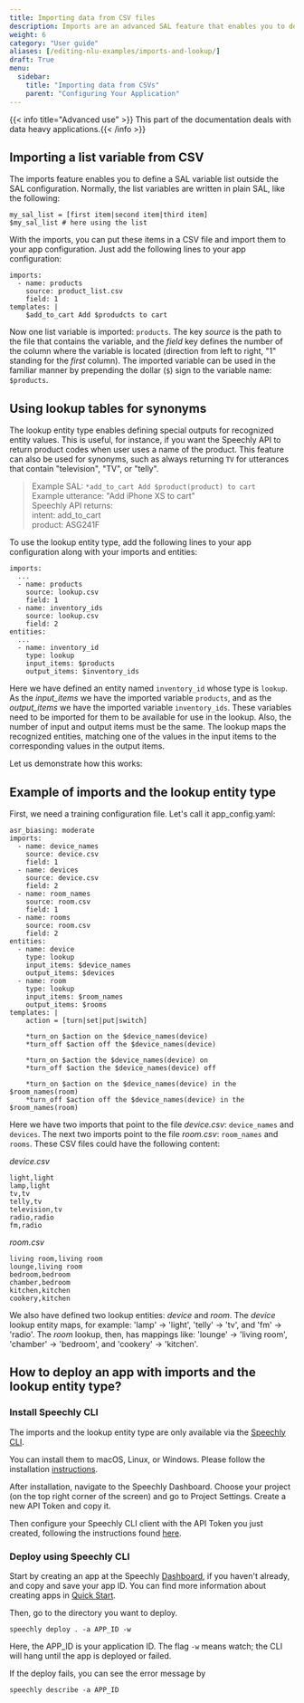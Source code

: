 ```yaml
---
title: Importing data from CSV files
description: Imports are an advanced SAL feature that enables you to define variables outside the SAL view, improving readability. The lookup entity type allows you to define a canonical output value for entities with synonyms.
weight: 6
category: "User guide"
aliases: [/editing-nlu-examples/imports-and-lookup/]
draft: True
menu:
  sidebar:
    title: "Importing data from CSVs"
    parent: "Configuring Your Application"
---
```


{{< info title="Advanced use" >}} This part of the documentation deals with data heavy applications.{{< /info >}}

## Importing a list variable from CSV

The imports feature enables you to define a SAL variable list outside the SAL configuration. Normally, the list variables are written in plain SAL, like the following:
```
my_sal_list = [first item|second item|third item]
$my_sal_list # here using the list
```
With the imports, you can put these items in a CSV file and import them to your app configuration. Just add the following lines to your app configuration:
```
imports: 
  - name: products
    source: product_list.csv
    field: 1
templates: |
    $add_to_cart Add $produdcts to cart 
```
Now one list variable is imported: `products`. The key *source* is the path to the file that contains the variable, and the *field* key defines the number of the column where the variable is located (direction from left to right, "1" standing for the *first* column). The imported variable can be used in the familiar manner by prepending the dollar (`$`) sign to the variable name: `$products`.

## Using lookup tables for synonyms

The lookup entity type enables defining special outputs for recognized entity values. This is useful, for instance, if you want the Speechly API to return product codes when user uses a name of the product. This feature can also be used for synonyms, such as always returning `TV` for utterances that contain "television", "TV", or "telly".

>   Example SAL: `*add_to_cart Add $product(product) to cart`  
>   Example utterance: "Add iPhone XS to cart"   
>   Speechly API returns:   
>   intent: add_to_cart   
>   product: ASG241F

To use the lookup entity type, add the following lines to your app configuration along with your imports and entities:
```
imports:
  ...
  - name: products
    source: lookup.csv
    field: 1
  - name: inventory_ids
    source: lookup.csv
    field: 2
entities:
  ...
  - name: inventory_id
    type: lookup
    input_items: $products
    output_items: $inventory_ids
```
Here we have defined an entity named `inventory_id` whose type is `lookup`. As the *input_items* we have the imported variable `products`, and as the *output_items* we have the imported variable `inventory_ids`. These variables need to be imported for them to be available for use in the lookup. Also, the number of input and output items must be the same.
The lookup maps the recognized entities, matching one of the values in the input items to the corresponding values in the output items.

Let us demonstrate how this works:

## Example of imports and the lookup entity type

First, we need a training configuration file. Let's call it app_config.yaml:

```
asr_biasing: moderate
imports: 
  - name: device_names
    source: device.csv
    field: 1
  - name: devices
    source: device.csv
    field: 2
  - name: room_names
    source: room.csv
    field: 1
  - name: rooms
    source: room.csv
    field: 2
entities:
  - name: device
    type: lookup
    input_items: $device_names
    output_items: $devices
  - name: room
    type: lookup
    input_items: $room_names
    output_items: $rooms
templates: |
    action = [turn|set|put|switch]

    *turn_on $action on the $device_names(device) 
    *turn_off $action off the $device_names(device)

    *turn_on $action the $device_names(device) on
    *turn_off $action the $device_names(device) off

    *turn_on $action on the $device_names(device) in the $room_names(room)
    *turn_off $action off the $device_names(device) in the $room_names(room)
```

Here we have two imports that point to the file *device.csv*: `device_names` and `devices`. The next two imports point to the file *room.csv*: `room_names` and `rooms`. These CSV files could have the following content:

*device.csv*
```
light,light
lamp,light
tv,tv
telly,tv
television,tv
radio,radio
fm,radio
```

*room.csv*
```
living room,living room
lounge,living room
bedroom,bedroom
chamber,bedroom
kitchen,kitchen
cookery,kitchen
```

We also have defined two lookup entities: *device* and *room*. The *device* lookup entity maps, for example: 'lamp' -> 'light', 'telly' -> 'tv', and 'fm' -> 'radio'. The *room* lookup, then, has mappings like: 'lounge' -> 'living room', 'chamber' -> 'bedroom', and 'cookery' -> 'kitchen'.

## How to deploy an app with imports and the lookup entity type? 

### Install Speechly CLI
The imports and the lookup entity type are only available via the [Speechly CLI](https://github.com/speechly/cli). 

You can install them to macOS, Linux, or Windows. Please follow the installation [instructions](https://github.com/speechly/cli#installation).

After installation, navigate to the Speechly Dashboard. Choose your project (on the top right corner of the screen) and go to Project Settings. Create a new API Token and copy it.

Then configure your Speechly CLI client with the API Token you just created, following the instructions found [here](https://github.com/speechly/cli#usage).

### Deploy using Speechly CLI

Start by creating an app at the Speechly [Dashboard](https://www.speechly.com/dashboard/), if you haven't already, and copy and save your app ID. You can find more information about creating apps in [Quick Start](https://www.speechly.com/docs/client-libraries/web-client/).

Then, go to the directory you want to deploy.

`speechly deploy . -a APP_ID -w`

Here, the APP_ID is your application ID. The flag `-w` means watch; the CLI will hang until the app is deployed or failed.

If the deploy fails, you can see the error message by 

`speechly describe -a APP_ID`
